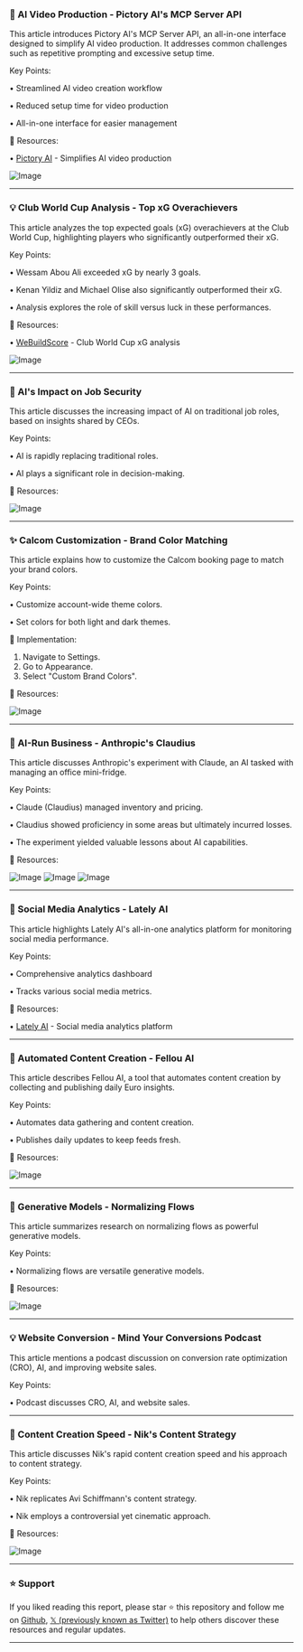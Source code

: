 ### 🚀 AI Video Production - Pictory AI's MCP Server API

This article introduces Pictory AI's MCP Server API, an all-in-one interface designed to simplify AI video production.  It addresses common challenges such as repetitive prompting and excessive setup time.

Key Points:

• Streamlined AI video creation workflow

• Reduced setup time for video production

• All-in-one interface for easier management


🔗 Resources:

• [Pictory AI](https://pictory.pulse.ly/dtubjj25dn) - Simplifies AI video production

![Image](https://pbs.twimg.com/media/Gur8PiuXYAAY3s3?format=png&name=small)


---

### 💡 Club World Cup Analysis - Top xG Overachievers

This article analyzes the top expected goals (xG) overachievers at the Club World Cup, highlighting players who significantly outperformed their xG.

Key Points:

• Wessam Abou Ali exceeded xG by nearly 3 goals.

• Kenan Yildiz and Michael Olise also significantly outperformed their xG.

• Analysis explores the role of skill versus luck in these performances.


🔗 Resources:

• [WeBuildScore](https://x.com/webuildscore/status/1939639617172689368/photo/1) - Club World Cup xG analysis

![Image](https://pbs.twimg.com/media/Gur7iT0W8AALjRe?format=jpg&name=small)


---

### 🤖 AI's Impact on Job Security

This article discusses the increasing impact of AI on traditional job roles, based on insights shared by CEOs.

Key Points:

• AI is rapidly replacing traditional roles.

• AI plays a significant role in decision-making.


🔗 Resources:

![Image](https://pbs.twimg.com/media/Guouly0W8AAz1hf?format=jpg&name=small)


---

### ✨ Calcom Customization - Brand Color Matching

This article explains how to customize the Calcom booking page to match your brand colors.

Key Points:

• Customize account-wide theme colors.

• Set colors for both light and dark themes.


🚀 Implementation:

1. Navigate to Settings.
2. Go to Appearance.
3. Select "Custom Brand Colors".


🔗 Resources:

![Image](https://pbs.twimg.com/media/GuoZ4XpWYAA-MrZ?format=jpg&name=small)


---

### 🤖 AI-Run Business - Anthropic's Claudius

This article discusses Anthropic's experiment with Claude, an AI tasked with managing an office mini-fridge.

Key Points:

• Claude (Claudius) managed inventory and pricing.

• Claudius showed proficiency in some areas but ultimately incurred losses.

• The experiment yielded valuable lessons about AI capabilities.


🔗 Resources:

![Image](https://pbs.twimg.com/media/GuoXYDHXYAAsEeZ?format=jpg&name=small)
![Image](https://pbs.twimg.com/media/GuoXYDGWgAIuRCd?format=jpg&name=360x360)
![Image](https://pbs.twimg.com/media/GuoXYDDWEAIZBC2?format=jpg&name=360x360)


---

### 🚀 Social Media Analytics - Lately AI

This article highlights Lately AI's all-in-one analytics platform for monitoring social media performance.

Key Points:

• Comprehensive analytics dashboard

• Tracks various social media metrics.


🔗 Resources:

• [Lately AI](https://bit.ly/36g4iwb) - Social media analytics platform


---

### 🤖 Automated Content Creation - Fellou AI

This article describes Fellou AI, a tool that automates content creation by collecting and publishing daily Euro insights.

Key Points:

• Automates data gathering and content creation.

• Publishes daily updates to keep feeds fresh.


🔗 Resources:

![Image](https://pbs.twimg.com/amplify_video_thumb/1938988996362641409/img/25VLbGTG-6bmnmJH.jpg)


---

### 🤖 Generative Models - Normalizing Flows

This article summarizes research on normalizing flows as powerful generative models.

Key Points:

• Normalizing flows are versatile generative models.


🔗 Resources:

![Image](https://pbs.twimg.com/media/GuhAP_DXwAEVwg5?format=jpg&name=small)


---

### 💡 Website Conversion - Mind Your Conversions Podcast

This article mentions a podcast discussion on conversion rate optimization (CRO), AI, and improving website sales.

Key Points:

• Podcast discusses CRO, AI, and website sales.


---

### 🚀 Content Creation Speed - Nik's Content Strategy

This article discusses Nik's rapid content creation speed and his approach to content strategy.


Key Points:

• Nik replicates Avi Schiffmann's content strategy.

• Nik employs a controversial yet cinematic approach.



🔗 Resources:

![Image](https://pbs.twimg.com/amplify_video_thumb/1937865896917401600/img/LaLrNeLnJfLPVoAv.jpg)


---

### ⭐️ Support

If you liked reading this report, please star ⭐️ this repository and follow me on [Github](https://github.com/Drix10), [𝕏 (previously known as Twitter)](https://x.com/DRIX_10_) to help others discover these resources and regular updates.

---